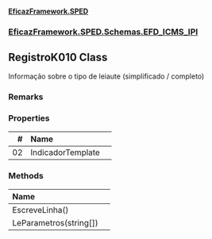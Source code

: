 #### [EficazFramework.SPED](EficazFrameworkSPED.md 'EficazFramework SPED')
### [EficazFramework.SPED.Schemas.EFD_ICMS_IPI](EficazFramework.SPED.Schemas.EFD_ICMS_IPI.md 'EficazFramework.SPED.Schemas.EFD_ICMS_IPI')

## RegistroK010 Class

Informação sobre o tipo de leiaute (simplificado / completo)

### Remarks
### Properties

| # | Name | |
| ---: | :--- | :--- |
| 02 | IndicadorTemplate |  |
### Methods

| Name | |
| :--- | :--- |
| EscreveLinha() |  |
| LeParametros(string[]) |  |
